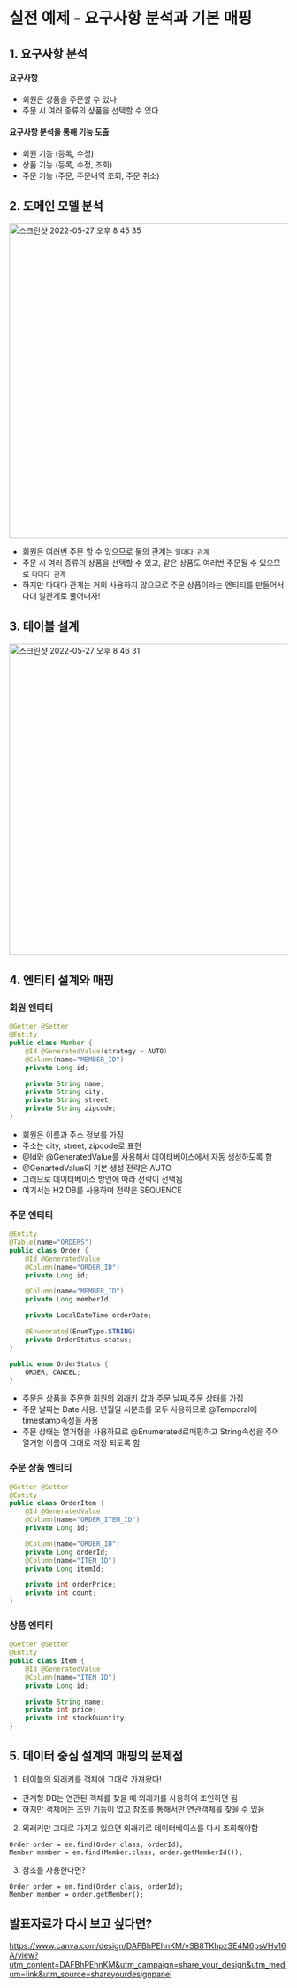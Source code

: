 # 실전 예제 - 요구사항 분석과 기본 매핑

## 1. 요구사항 분석

#### 요구사항 

* 회원은 상품을 주문할 수 있다
* 주문 시 여러 종류의 상품을 선택할 수 있다

#### 요구사항 분석을 통해 기능 도출

* 회원 기능 (등록, 수정)
* 상품 기능 (등록, 수정, 조회)
* 주문 기능 (주문, 주문내역 조회, 주문 취소)

## 2. 도메인 모델 분석

<img width="568" alt="스크린샷 2022-05-27 오후 8 45 35" src="https://user-images.githubusercontent.com/97823928/170693172-8f91d424-7844-4c4a-bd9e-418dfa35e799.png">


* 회원은 여러번 주문 할 수 있으므로 둘의 관계는 ```일대다 관계```
* 주문 시 여러 종류의 상품을 선택할 수 있고, 같은 상품도 여러번 주문될 수 있으므로 ```다대다 관계```
* 하지만 다대다 관계는 거의 사용하지 않으므로 주문 상품이라는 엔티티를 만들어서 다대 일관계로 풀어내자!

## 3. 테이블 설계

<img width="562" alt="스크린샷 2022-05-27 오후 8 46 31" src="https://user-images.githubusercontent.com/97823928/170693292-23c08862-6761-45fc-b625-a71e0f6dc67e.png">

## 4. 엔티티 설계와 매핑

### 회원 엔티티

``` java
@Getter @Setter
@Entity
public class Member {
    @Id @GeneratedValue(strategy = AUTO)
    @Column(name="MEMBER_ID")
    private Long id;

    private String name;
    private String city;
    private String street;
    private String zipcode;
}
```

- 회원은 이름과 주소 정보를 가짐
- 주소는 city, street, zipcode로 표현
- @Id와 @GeneratedValue를 사용해서 데이터베이스에서 자동 생성하도록 함
- @GenartedValue의 기본 생성 전략은 AUTO
- 그러므로 데이터베이스 방언에 따라 전략이 선택됨
- 여기서는 H2 DB를 사용하며 전략은 SEQUENCE

### 주문 엔티티

``` java
@Entity
@Table(name="ORDERS")
public class Order {
    @Id @GeneratedValue
    @Column(name="ORDER_ID")
    private Long id;

    @Column(name="MEMBER_ID")
    private Long memberId;

    private LocalDateTime orderDate;

    @Enumerated(EnumType.STRING)
    private OrderStatus status;
}
```

``` java
public enum OrderStatus {
    ORDER, CANCEL;
}
```

- 주문은 상품을 주문한 회원의 외래키 값과 주문 날짜,주문 상태를 가짐
- 주문 날짜는 Date 사용. 년월일 시분초를 모두 사용하므로 @Temporal에 timestamp속성을 사용
- 주문 상태는 열거형을 사용하므로 @Enumerated로매핑하고 String속성을 주어 열거형 이름이 그대로 저장 되도록 함

### 주문 상품 엔티티

```java
@Getter @Setter
@Entity
public class OrderItem {
    @Id @GeneratedValue
    @Column(name="ORDER_ITEM_ID")
    private Long id;

    @Column(name="ORDER_ID")
    private Long orderId;
    @Column(name="ITEM_ID")
    private Long itemId;

    private int orderPrice;
    private int count;
}
```

### 상품 엔티티

```java
@Getter @Setter
@Entity
public class Item {
    @Id @GeneratedValue
    @Column(name="ITEM_ID")
    private Long id;

    private String name;
    private int price;
    private int stockQuantity;
}
```


## 5. 데이터 중심 설계의 매핑의 문제점

1. 테이블의 외래키를 객체에 그대로 가져왔다!
- 관계형 DB는 연관된 객체를 찾을 때 외래키를 사용하여 조인하면 됨
- 하지만 객체에는 조인 기능이 없고 참조를 통해서만 연관객체를 찾을 수 있음

2. 외래키만  그대로 가지고 있으면  외래키로 데이터베이스를 다시 조회해야함

```
Order order = em.find(Order.class, orderId);
Member member = em.find(Member.class, order.getMemberId());
```

3. 참조를 사용한다면?

```
Order order = em.find(Order.class, orderId);
Member member = order.getMember();
```


## 발표자료가 다시 보고 싶다면?  

https://www.canva.com/design/DAFBhPEhnKM/vSB8TKhpzSE4M6psVHv16A/view?utm_content=DAFBhPEhnKM&utm_campaign=share_your_design&utm_medium=link&utm_source=shareyourdesignpanel

